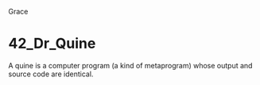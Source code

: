 Grace


# 42_Dr_Quine
A quine is a computer program (a kind of metaprogram) whose output and source code are identical.
